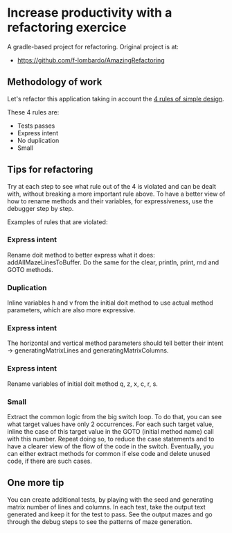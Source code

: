# Increase productivity with a refactoring exercice

A gradle-based project for refactoring. Original project is at: 
 - https://github.com/f-lombardo/AmazingRefactoring
 
 
 ## Methodology of work
 
 Let's refactor this application taking in account the [4 rules of simple design](https://www.theguild.nl/4-rules-of-simple-design/).
 
 These 4 rules are:
 
 * Tests passes
 * Express intent
 * No duplication
 * Small 
 
 ## Tips for refactoring 
 
Try at each step to see what rule out of the 4 is violated and can be dealt with, without breaking a more important rule above.
To have a better view of how to rename methods and their variables, for expressiveness, use the debugger step by step.

Examples of rules that are violated:

 ### Express intent
 
Rename doit method to better express what it does: addAllMazeLinesToBuffer.
Do the same for the clear, println, print, rnd and GOTO methods.

 ### Duplication

 Inline variables h and v from the initial doit method to use actual method parameters, which are also more expressive.

 ### Express intent

 The horizontal and vertical method parameters should tell better their intent -> generatingMatrixLines and generatingMatrixColumns.

 ### Express intent

 Rename variables of initial doit method q, z, x, c, r, s.

 ### Small

Extract the common logic from the big switch loop. To do that, you can see what target values have only 2 occurrences. For each such target
value, inline the case of this target value in the GOTO (initial method name) call with this number. Repeat doing so, to reduce the case
statements and to have a clearer view of the flow of the code in the switch. Eventually, you can either extract methods for common if else
code and delete unused code, if there are such cases.


 ## One more tip

You can create additional tests, by playing with the seed and generating matrix number of lines and columns. In each test, take the output
text generated and keep it for the test to pass. See the output mazes and go through the debug steps to see the patterns of maze generation.